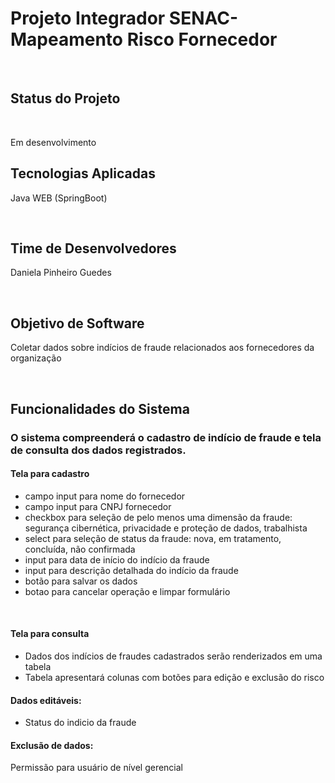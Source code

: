 <h1>Projeto Integrador SENAC- Mapeamento Risco Fornecedor</h1>
<br>
<h2>Status do Projeto</h2>
<br>
<p>Em desenvolvimento</p>
<h2>Tecnologias Aplicadas</h2>
<p>Java WEB (SpringBoot)</p>
<br>
<h2>Time de Desenvolvedores</h2>
<p>Daniela Pinheiro Guedes</p>
<br>
<h2>Objetivo de Software</h2>
<p>Coletar dados sobre indícios de fraude relacionados aos fornecedores da organização</p>
<br>
<h2>Funcionalidades do Sistema</h2>
<h3>O sistema compreenderá o cadastro de indício de fraude e tela de consulta dos dados registrados.</h3>
<h4>Tela para cadastro</h4>
<ul>
  <li>campo input para nome do fornecedor </li>
  <li>campo input para CNPJ fornecedor </li>
  <li>checkbox para seleção de pelo menos uma dimensão da fraude: segurança cibernética, privacidade e proteção de dados, trabalhista </li>
  <li>select para seleção de status da fraude: nova, em tratamento, concluída, não confirmada </li>
  <li>input para data de início do indício da fraude </li>
  <li>input para descrição detalhada do indício da fraude </li>
  <li>botão para salvar os dados </li>
  <li>botao para cancelar operação e limpar formulário </li>
</ul>
<br>
<h4>Tela para consulta</h4>
<ul>
  <li>Dados dos indícios de fraudes cadastrados serão renderizados em uma tabela </li>
  <li>Tabela apresentará colunas com botões para edição e exclusão do risco </li>
</ul>
<h4>Dados editáveis:</h4>
<ul>
  <li>Status do indicio da fraude</li>
</ul>
<h4>Exclusão de dados:</h4>
<p>Permissão para usuário de nível gerencial</p>

